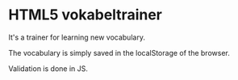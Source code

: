 # HTML5 vokabeltrainer

It's a trainer for learning new vocabulary. 

The vocabulary is simply saved in the localStorage of the browser.

Validation is done in JS.
